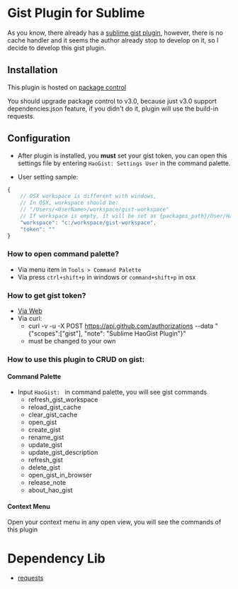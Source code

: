 # Gist Plugin for Sublime
As you know, there already has a <a href="https://github.com/condemil/Gist">sublime gist plugin</a>, however, there is no cache handler and it seems the author already stop to develop on it, so I decide to develop this gist plugin.

## Installation
This plugin is hosted on [package control](https://sublime.wbond.net/packages/HaoGist)

You should upgrade package control to v3.0, because just v3.0 support dependencies.json feature, if you didn't do it, plugin will use the build-in requests.

## Configuration
* After plugin is installed, you **must** set your gist token, you can open this settings file by entering ```HaoGist: Settings User``` in the command palette.

* User setting sample:
```javascript
{
    // OSX workspace is different with windows,
    // In OSX, workspace should be: 
    // "/Users/<UserName>/workspace/gist-workspace"
    // If workspace is empty, it will be set as {packages_path}/User/HaoGist
    "workspace": "c:/workspace/gist-workspace",
    "token": ""
}
```

### How to open command palette?
* Via menu item in ```Tools > Command Palette```
* Via press ```ctrl+shift+p``` in windows or ```command+shift+p``` in osx

### How to get gist token?
* [Via Web](https://help.github.com/articles/creating-an-access-token-for-command-line-use/)
* Via curl:
    - curl -v -u **<USERNAME>** -X POST https://api.github.com/authorizations --data "{\"scopes\":[\"gist\"], \"note\": \"Sublime HaoGist Plugin\"}"
    - **<USERNAME>** must be changed to your own

### How to use this plugin to CRUD on gist:

#### Command Palette
* Input ```HaoGist: ``` in command palette, you will see gist commands
    - refresh_gist_workspace
    - reload_gist_cache
    - clear_gist_cache
    - open_gist
    - create_gist
    - rename_gist
    - update_gist
    - update_gist_description
    - refresh_gist
    - delete_gist
    - open_gist_in_browser
    - release_note
    - about_hao_gist

#### Context Menu
Open your context menu in any open view, you will see the commands of this plugin

# Dependency Lib
+ [requests](https://github.com/kennethreitz/requests)